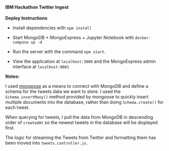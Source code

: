 #### IBM Hackathon Twitter Ingest

**Deploy Instructions**

- Install dependencies with `npm install`

- Start MongoDB + MongoExpress + Jupyter Notebook with `docker-compose up -d`

- Run the server with the command `npm start`.

- View the application at `localhost:3000` and the MongoExpress admin interface at `localhost:8081`


**Notes:**

I used [mongoose](https://github.com/Automattic/mongoose) as a means to connect with MongoDB and define a schema for the tweets data we want to store. I used the `Schema.insertMany()` method provided by mongoose to quickly insert multiple documents into the database, rather than doing `Schema.create()` for each tweet.

When querying for tweets, I pull the data from MongoDB in descending order of `createdAt` so the newest tweets in the database will be displayed first.

The logic for streaming the Tweets from Twitter and formatting them has been moved into `tweets.controller.js`.